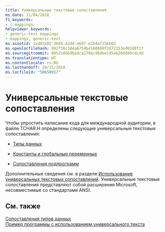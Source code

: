 ```yaml
---
title: Универсальные текстовые сопоставления
ms.date: 11/04/2016
f1_keywords:
- c.mappings
helpviewer_keywords:
- generic-text mappings
- mappings, generic-text
ms.assetid: 1ed02e02-3649-42dd-a697-e1b4af25bb02
ms.openlocfilehash: 892f36c104a6754b4168860f3d72153ed03d8f1f
ms.sourcegitcommit: 6052185696adca270bc9bdbec45a626dd89cdcdd
ms.translationtype: HT
ms.contentlocale: ru-RU
ms.lasthandoff: 10/31/2018
ms.locfileid: "50658917"
---
```

# <a name="generic-text-mappings"></a>Универсальные текстовые сопоставления

Чтобы упростить написание кода для международной аудитории, в файле TCHAR.H определены следующие универсальные текстовые сопоставления:

- [Типы данных](../c-runtime-library/data-type-mappings.md)

- [Константы и глобальные переменные](../c-runtime-library/constant-and-global-variable-mappings.md)

- [Сопоставления подпрограмм](../c-runtime-library/routine-mappings.md)

Дополнительные сведения см. в разделе [Использование универсальных текстовых сопоставлений](../c-runtime-library/using-generic-text-mappings.md). Универсальные текстовые сопоставления представляют собой расширения Microsoft, несовместимые со стандартами ANSI.

## <a name="see-also"></a>См. также

[Сопоставления типов данных](../c-runtime-library/data-type-mappings.md)<br/>
[Пример программы с использованием универсального текста](../c-runtime-library/a-sample-generic-text-program.md)